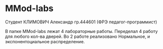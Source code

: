 # MMod-labs 
Студент КЛИМОВИЧ Александр гр.444601  (ФРЭ педагог-программист)

В папке MMod-labs лежат 4 лабораторные работы. 
Переделал 4 работу для любого кол-ва дверей.
Во 2 работе реализовано Нормальное, и экспонентоциальное распределение.
